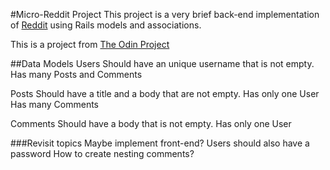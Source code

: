 #Micro-Reddit Project
This project is a very brief back-end implementation of [Reddit](https://www.reddit.com/) using Rails models and associations.

This is a project from [The Odin Project](https://www.theodinproject.com/courses/ruby-on-rails/lessons/building-with-active-record-ruby-on-rails)

##Data Models
Users
  Should have an unique username that is not empty.
  Has many Posts and Comments

Posts
  Should have a title and a body that are not empty.
  Has only one User
  Has many Comments

Comments
  Should have a body that is not empty.
  Has only one User

###Revisit topics
Maybe implement front-end?
Users should also have a password
How to create nesting comments?
